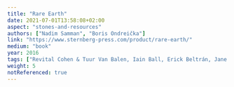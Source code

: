 ```yaml
---
title: "Rare Earth"
date: 2021-07-01T13:58:08+02:00
aspect: "stones-and-resources"
authors: ["Nadim Samman", "Boris Ondreička"]
link: "https://www.sternberg-press.com/product/rare-earth/"
medium: "book"
year: 2016
tags: ["Revital Cohen & Tuur Van Balen, Iain Ball, Erick Beltrán, Jane Bennett, Benjamin H. Bratton, Erik Davis, Mircea Eliade, John Durham Peters & Paul Feigelfeld, The Otolith Group, Boris Groys, Marguerite Humeau, Boris Ondreička, Jussi Parikka, Matteo Pasquinelli, Nadim Samman, Timothy Morton & Emilija Skarnulyte, Charles Stankievech"]
weight: 5
notReferenced: true
---
```

